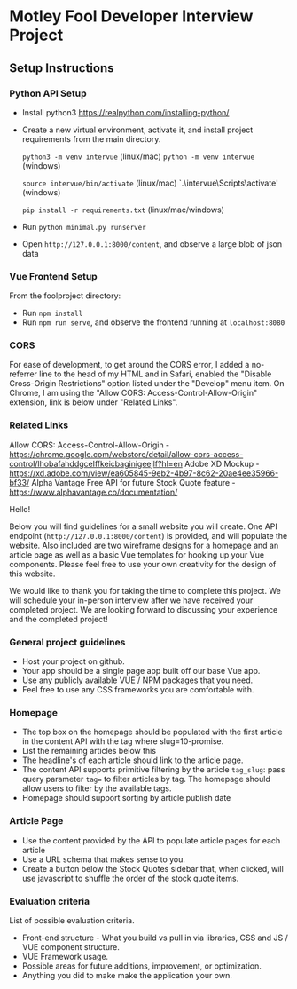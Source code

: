 # Motley Fool Developer Interview Project
## Setup Instructions
### Python API Setup
* Install python3 https://realpython.com/installing-python/
* Create a new virtual environment, activate it, and install project requirements from the main directory.

    `python3 -m venv intervue` (linux/mac)
    `python -m venv intervue` (windows)

    `source intervue/bin/activate` (linux/mac)
    `.\intervue\Scripts\activate' (windows)


    `pip install -r requirements.txt` (linux/mac/windows)

* Run `python minimal.py runserver`
* Open `http://127.0.0.1:8000/content`, and observe a large blob of json data 


### Vue Frontend Setup
From the foolproject directory:
* Run `npm install`
* Run `npm run serve`, and observe the frontend running at `localhost:8080`

### CORS
For ease of development, to get around the CORS error, I added a no-referrer line to the head of my HTML and in Safari, enabled the "Disable Cross-Origin Restrictions" option listed under the "Develop" menu item. On Chrome, I am using the "Allow CORS: Access-Control-Allow-Origin" extension, link is below under "Related Links".

### Related Links
Allow CORS: Access-Control-Allow-Origin - https://chrome.google.com/webstore/detail/allow-cors-access-control/lhobafahddgcelffkeicbaginigeejlf?hl=en
Adobe XD Mockup - https://xd.adobe.com/view/ea605845-9eb2-4b97-8c62-20ae4ee35966-bf33/
Alpha Vantage Free API for future Stock Quote feature - https://www.alphavantage.co/documentation/


Hello!

Below you will find guidelines for a small website you will create. One API endpoint (`http://127.0.0.1:8000/content`) is provided, and will populate the website.
Also included are two wireframe designs for a homepage and an article page as well as a basic Vue templates for hooking up your Vue components.
Please feel free to use your own creativity for the design of this website.

We would like to thank you for taking the time to complete this project. We will schedule your in-person interview after we have received your completed project.
We are looking forward to discussing your experience and the completed project!

### General project guidelines
* Host your project on github.
* Your app should be a single page app built off our base Vue app.
* Use any publicly available VUE / NPM packages that you need.
* Feel free to use any CSS frameworks you are comfortable with.

### Homepage
* The top box on the homepage should be populated with the first article in the content API with the tag where slug=10-promise.
* List the remaining articles below this
* The headline's of each article should link to the article page.
* The content API supports primitive filtering by the article `tag_slug`: pass query parameter `tag=` to filter
articles by tag. The homepage should allow users to filter by the available tags.
* Homepage should support sorting by article publish date

### Article Page
* Use the content provided by the API to populate article pages for each article
* Use a URL schema that makes sense to you.
* Create a button below the Stock Quotes sidebar that, when clicked, will use javascript to shuffle the order of the stock quote
items.

### Evaluation criteria
List of possible evaluation criteria.
* Front-end structure - What you build vs pull in via libraries, CSS and JS / VUE component structure.
* VUE Framework usage.
* Possible areas for future additions, improvement, or optimization.
* Anything you did to make make the application your own.

